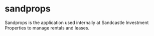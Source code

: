 # sandprops

Sandprops is the application used internally at Sandcastle Investment
Properties to manage rentals and leases.
